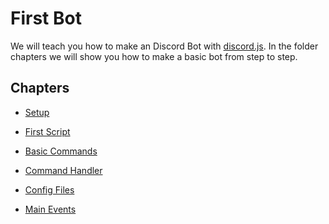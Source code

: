 # First Bot

We will teach you how to make an Discord Bot with [discord.js](https:/discord.js.org/#/).
In the folder chapters we will show you how to make a basic bot from step to step.

## Chapters

- [Setup](.setup.md)

- [First Script](1_first-script.md)

- [Basic Commands](2_basic-commands.md)

- [Command Handler](3_command-handler.md)

- [Config Files](4_config-files.md)

- [Main Events](5_main-events.md)
